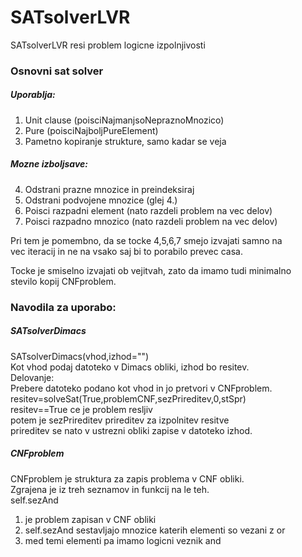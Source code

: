 # SATsolverLVR
SATsolverLVR resi problem logicne izpolnjivosti

### Osnovni sat solver
##### Uporablja:
1. Unit clause (poisciNajmanjsoNepraznoMnozico)
2. Pure (poisciNajboljPureElement)
3. Pametno kopiranje strukture, samo kadar se veja

##### Mozne izboljsave:
4. Odstrani prazne mnozice in preindeksiraj
5. Odstrani podvojene mnozice (glej 4.)
6. Poisci razpadni element (nato razdeli problem na vec delov)
7. Poisci razpadno mnozico (nato razdeli problem na vec delov)

Pri tem je pomembno, da se tocke 4,5,6,7 smejo izvajati samno na <br />
vec iteracij in ne na vsako saj bi to porabilo prevec casa. <br />

Tocke je smiselno izvajati ob vejitvah, zato da imamo tudi minimalno <br />
stevilo kopij CNFproblem. <br />

### Navodila za uporabo: 
##### SATsolverDimacs
SATsolverDimacs(vhod,izhod="") <br />
Kot vhod podaj datoteko v Dimacs obliki, izhod bo resitev. <br />
Delovanje: <br />
Prebere datoteko podano kot vhod in jo pretvori v CNFproblem. <br />
resitev=solveSat(True,problemCNF,sezPrireditev,0,stSpr) <br />
resitev==True ce je problem resljiv <br />
potem je sezPrireditev prireditev za izpolnitev resitve <br />
prireditev se nato v ustrezni obliki zapise v datoteko izhod.

##### CNFproblem
CNFproblem je struktura za zapis problema v CNF obliki. <br />
Zgrajena je iz treh seznamov in funkcij na le teh. <br />
self.sezAnd <br />
1. je problem zapisan v CNF obliki <br />
2. self.sezAnd sestavljajo mnozice katerih elementi so vezani z or <br />
3. med temi elementi pa imamo logicni veznik and <br />
